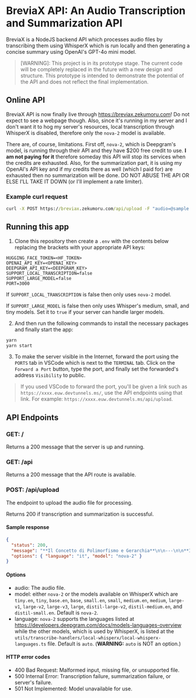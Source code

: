 # BreviaX API: An Audio Transcription and Summarization API

BreviaX is a NodeJS backend API which processes audio files by transcribing them using WhisperX which is run locally and then generating a concise summary using OpenAI's GPT-4o mini model.

> [WARNING]: This project is in its prototype stage. The current code will be completely replaced in the future with a new design and structure. This prototype is intended to demonstrate the potential of the API and does not reflect the final implementation.

## Online API

BreviaX API is now finally live through <https://breviax.zekumoru.com>! Do not expect to see a webpage though. Also, since it's running in my server and I don't want it to hog my server's resources, local transcription through WhisperX is disabled, therefore only the `nova-2` model is available.

There are, of course, limitations. First off, `nova-2`, which is Deepgram's model, is running through their API and they have $200 free credit to use. **I am not paying for it** therefore someday this API will stop its services when the credits are exhausted. Also, for the summarization part, it is using my OpenAI's API key and if my credits there as well (which I paid for) are exhausted then no summarization will be done. DO NOT ABUSE THE API OR ELSE I'LL TAKE IT DOWN (or I'll implement a rate limiter).

### Example curl request

```cmd
curl -X POST https://breviax.zekumoru.com/api/upload -F "audio=@sample.mp3" -F "model=nova-2" -F "language=it"
```

## Running this app

1. Clone this repository then create a `.env` with the contents below replacing the brackets with your appropriate API keys:

```env
HUGGING_FACE_TOKEN=<HF_TOKEN>
OPENAI_API_KEY=<OPENAI_KEY>
DEEPGRAM_API_KEY=<DEEPGRAM_KEY>
SUPPORT_LOCAL_TRANSCRIPTION=false
SUPPORT_LARGE_MODEL=false
PORT=3000
```

If `SUPPORT_LOCAL_TRANSCRIPTION` is false then only uses `nova-2` model.

If `SUPPORT_LARGE_MODEL` is false then only uses Whisper's medium, small, and tiny models. Set it to `true` if your server can handle larger models.

2. And then run the following commands to install the necessary packages and finally start the app:

```cmd
yarn
yarn start
```

3. To make the server visible in the Internet, forward the port using the `PORTS` tab in VSCode which is next to the `TERMINAL` tab. Click on the `Forward a Port` button, type the port, and finally set the forwarded's address `Visibility` to public.

> If you used VSCode to forward the port, you'll be given a link such as `https://xxxx.euw.devtunnels.ms/`, use the API endpoints using that link. For example: `https://xxxx.euw.devtunnels.ms/api/upload`.

## API Endpoints

### GET: /

Returns a 200 message that the server is up and running.

### GET: /api

Returns a 200 message that the API route is available.

### POST: /api/upload

The endpoint to upload the audio file for processing.

Returns 200 if transcription and summarization is successful.

#### Sample response

```json
{
  "status": 200,
  "message": "**Il Concetto di Polimorfismo e Gerarchia**\n\n---\n\n**Introduzione al Polimorfismo**  \n[00:00:30 - 00:00:45]\n\n- Il polimorfismo è definito come la possibilità che un oggetto assuma diverse forme. \n- Non tutti gli oggetti possono trasformarsi, è necessario che ci siano delle condizioni.\n\n**Gerarchia Necessaria**  \n[00:00:45 - 00:01:08]\n\n- È fondamentale avere una gerarchia per permettere il polimorfismo.\n- La semplice presenza di una gerarchia non è sufficiente; devono esistere metodi specifici associati agli oggetti nella gerarchia, come i metodi utilizzati nei telefoni.",
  "options": { "language": "it", "model": "nova-2" }
}
```

#### Options

- audio: The audio file.
- model: either `nova-2` or the models available on WhisperX which are `tiny.en`, `tiny`, `base.en`, `base`, `small.en`, `small`, `medium.en`, `medium`, `large-v1`, `large-v2`, `large-v3`, `large`, `distil-large-v2`, `distil-medium.en`, and `distil-small.en`. Default is `nova-2`.
- language: `nova-2` supports the languages listed at <https://developers.deepgram.com/docs/models-languages-overview> while the other models, which is used by WhisperX, is listed at the `utils/transcribe-handlers/local-whisperx/local-whisperx-languages.ts` file. Default is `auto`. (**WARNING:** `auto` is NOT an option.)

#### HTTP error codes

- 400 Bad Request: Malformed input, missing file, or unsupported file.
- 500 Internal Error: Transcription failure, summarization failure, or server's failure.
- 501 Not Implemented: Model unavailable for use.

